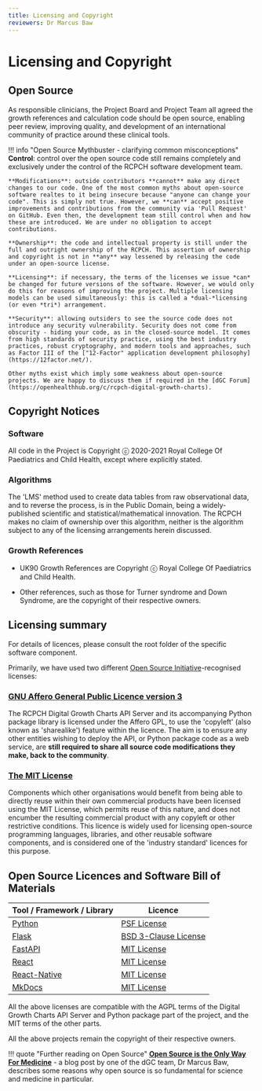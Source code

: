 ```yaml
---
title: Licensing and Copyright
reviewers: Dr Marcus Baw
---
```


# Licensing and Copyright

## Open Source

As responsible clinicians, the Project Board and Project Team all agreed the growth references and calculation code should be open source, enabling peer review, improving quality, and development of an international community of practice around these clinical tools.

!!! info "Open Source Mythbuster - clarifying common misconceptions"
    **Control**: control over the open source code still remains completely and exclusively under the control of the RCPCH software development team.

    **Modifications**: outside contributors **cannot** make any direct changes to our code. One of the most common myths about open-source software realtes to it being insecure because "anyone can change your code". This is simply not true. However, we **can** accept positive improvements and contributions from the community via 'Pull Request' on GitHub. Even then, the development team still control when and how these are introduced. We are under no obligation to accept contributions.

    **Ownership**: the code and intellectual property is still under the full and outright ownership of the RCPCH. This assertion of ownership and copyright is not in **any** way lessened by releasing the code under an open-source license.

    **Licensing**: if necessary, the terms of the licenses we issue *can* be changed for future versions of the software. However, we would only do this for reasons of improving the project. Multiple licensing models can be used simultaneously: this is called a *dual-*licensing (or even *tri*) arrangement.

    **Security**: allowing outsiders to see the source code does not introduce any security vulnerability. Security does not come from obscurity - hiding your code, as in the closed-source model. It comes from high standards of security practice, using the best industry practices, robust cryptography, and modern tools and approaches, such as Factor III of the ["12-Factor" application development philosophy](https://12factor.net/).

    Other myths exist which imply some weakness about open-source projects. We are happy to discuss them if required in the [dGC Forum](https://openhealthhub.org/c/rcpch-digital-growth-charts).

## Copyright Notices

### Software

All code in the Project is Copyright ⓒ 2020-2021 Royal College Of Paediatrics and Child Health, except where explicitly stated.

### Algorithms

The 'LMS' method used to create data tables from raw observational data, and to reverse the process, is in the Public Domain, being a widely-published scientific and statistical/mathematical innovation. The RCPCH makes no claim of ownership over this algorithm, neither is the algorithm subject to any of the licensing arrangements herein discussed.

### Growth References

* UK90 Growth References are Copyright ⓒ Royal College Of Paediatrics and Child Health.

* Other references, such as those for Turner syndrome and Down Syndrome, are the copyright of their respective owners.

## Licensing summary

For details of licences, please consult the root folder of the specific software component.

Primarily, we have used two different [Open Source Initiative](https://opensource.org/)-recognised licenses:

### [GNU Affero General Public Licence version 3](https://opensource.org/licenses/AGPL-3.0)

The RCPCH Digital Growth Charts API Server and its accompanying Python package library is licensed under the Affero GPL, to use the 'copyleft' (also known as 'sharealike') feature within the licence. The aim is to ensure any other entities wishing to deploy the API, or Python package code as a web service, are **still required to share all source code modifications they make, back to the community**.

### [The MIT License](https://opensource.org/licenses/MIT)

Components which other organisations would benefit from being able to directly reuse within their own commercial products have been licensed using the MIT License, which permits reuse of this nature, and does not encumber the resulting commercial product with any copyleft or other restrictive conditions. This licence is widely used for licensing open-source programming languages, libraries, and other reusable software components, and is considered one of the 'industry standard' licences for this purpose.

## Open Source Licences and Software Bill of Materials

| Tool / Framework / Library                                                       | Licence                                                                     |
| -------------------------------------------------------------------------------- | --------------------------------------------------------------------------- |
| [Python](https://github.com/python/cpython/blob/master/LICENSE)                  | [PSF License](https://directory.fsf.org/wiki/License:Python-2.0.1)          |
| [Flask](https://github.com/opentracing-contrib/python-flask/blob/master/LICENSE) | [BSD 3-Clause License](https://directory.fsf.org/wiki/License:BSD-3-Clause) |
| [FastAPI](https://github.com/tiangolo/fastapi#license)                           | [MIT License](https://directory.fsf.org/wiki/License:Expat)                 |
| [React](https://github.com/facebook/react/blob/master/LICENSE)                   | [MIT License](https://directory.fsf.org/wiki/License:Expat)                 |
| [React-Native](https://github.com/facebook/react-native/blob/master/LICENSE)     | [MIT License](https://directory.fsf.org/wiki/License:Expat)                 |
| [MkDocs](https://github.com/squidfunk/mkdocs-material/blob/master/LICENSE)       | [MIT License](https://directory.fsf.org/wiki/License:Expat)                 |

All the above licenses are compatible with the AGPL terms of the Digital Growth Charts API Server and Python package part of the project, and the MIT terms of the other parts.

All the above projects remain the copyright of their respective owners.

!!! quote "Further reading on Open Source"
    **[Open Source is the Only Way For Medicine](https://medium.com/@marcus_baw/open-source-is-the-only-way-for-medicine-9e698de0447e)** - a blog post by one of the dGC team, Dr Marcus Baw, describes some reasons why open source is so fundamental for science and medicine in particular.
